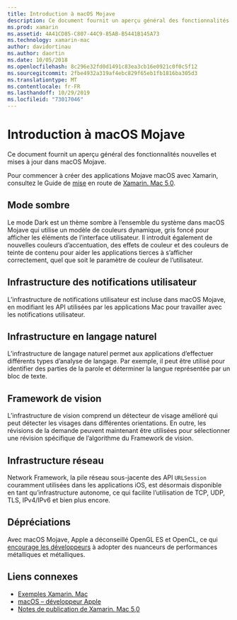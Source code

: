 ```yaml
---
title: Introduction à macOS Mojave
description: Ce document fournit un aperçu général des fonctionnalités nouvelles et mises à jour dans macOS Mojave.
ms.prod: xamarin
ms.assetid: 4A41CD85-C807-44C9-85AB-B5441B145A73
ms.technology: xamarin-mac
author: davidortinau
ms.author: daortin
ms.date: 10/05/2018
ms.openlocfilehash: 8c296e32fd0d1491c83ea3cb16e0921c0f0c5f12
ms.sourcegitcommit: 2fbe4932a319af4ebc829f65eb1fb1816ba305d3
ms.translationtype: MT
ms.contentlocale: fr-FR
ms.lasthandoff: 10/29/2019
ms.locfileid: "73017046"
---
```

# <a name="introduction-to-macos-mojave"></a>Introduction à macOS Mojave

Ce document fournit un aperçu général des fonctionnalités nouvelles et mises à jour dans macOS Mojave.

Pour commencer à créer des applications Mojave macOS avec Xamarin, consultez le Guide de [mise](~/mac/platform/introduction-to-macos-mojave/get-started.md) en route de [Xamarin. Mac 5,0](https://github.com/xamarin/release-notes-archive/blob/master/release-notes/mac/xamarin.mac_5/xamarin.mac_5.0.md).

## <a name="dark-mode"></a>Mode sombre

Le mode Dark est un thème sombre à l’ensemble du système dans macOS Mojave qui utilise un modèle de couleurs dynamique, gris foncé pour afficher les éléments de l’interface utilisateur. Il introduit également de nouvelles couleurs d’accentuation, des effets de couleur et des couleurs de teinte de contenu pour aider les applications tierces à s’afficher correctement, quel que soit le paramètre de couleur de l’utilisateur.

## <a name="user-notifications-framework"></a>Infrastructure des notifications utilisateur

L’infrastructure de notifications utilisateur est incluse dans macOS Mojave, en modifiant les API utilisées par les applications Mac pour travailler avec les notifications utilisateur.

## <a name="natural-language-framework"></a>Infrastructure en langage naturel

L’infrastructure de langage naturel permet aux applications d’effectuer différents types d’analyse de langage. Par exemple, il peut être utilisé pour identifier des parties de la parole et déterminer la langue représentée par un bloc de texte.

## <a name="vision-framework"></a>Framework de vision

L’infrastructure de vision comprend un détecteur de visage amélioré qui peut détecter les visages dans différentes orientations. En outre, les révisions de la demande peuvent maintenant être utilisées pour sélectionner une révision spécifique de l’algorithme du Framework de vision.

## <a name="network-framework"></a>Infrastructure réseau

Network Framework, la pile réseau sous-jacente des API `URLSession` couramment utilisées dans les applications iOS, est désormais disponible en tant qu’infrastructure autonome, ce qui facilite l’utilisation de TCP, UDP, TLS, IPv4/IPv6 et bien plus encore.

## <a name="deprecations"></a>Dépréciations

Avec macOS Mojave, Apple a déconseillé OpenGL ES et OpenCL, ce qui [encourage les développeurs](https://developer.apple.com/macos/whats-new/) à adopter des nuanceurs de performances métalliques et métalliques.

## <a name="related-links"></a>Liens connexes

- [Exemples Xamarin. Mac](https://docs.microsoft.com/samples/browse/?products=xamarin&term=Xamarin.Mac)
- [macOS – développeur Apple](https://developer.apple.com/macos/)
- [Notes de publication de Xamarin. Mac 5,0](https://docs.microsoft.com/xamarin/mac/release-notes/5/5.0/)
